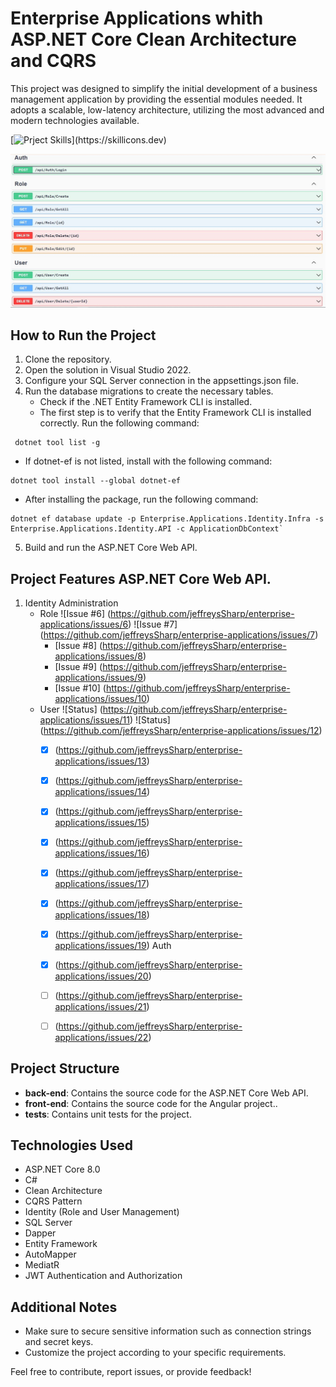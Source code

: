 # Enterprise Applications whith ASP.NET Core Clean Architecture and CQRS
  This project was designed to simplify the initial development of a business management 
  application by providing the essential modules needed. It adopts a scalable, low-latency 
  architecture, utilizing the most advanced and modern technologies available.

[![Prject Skills](https://skillicons.dev/icons?i=dotnet,cs,angular,ts,html,css,bootstrap,docker,github,rabbitmq,aws,mongodb,postgres,)](https://skillicons.dev)

![Screenshot of the documentation using Swagger.](.doc/img/1-swagger-identity-manager.JPG)

## How to Run the Project
1. Clone the repository.
2. Open the solution in Visual Studio 2022.
3. Configure your SQL Server connection in the appsettings.json file.
4. Run the database migrations to create the necessary tables.
   - Check if the .NET Entity Framework CLI is installed.
   - The first step is to verify that the Entity Framework CLI is installed correctly. Run the following command:

```
 dotnet tool list -g
```

   - If dotnet-ef is not listed, install with the following command:

```
dotnet tool install --global dotnet-ef
```

   - After installing the package, run the following command:

```
dotnet ef database update -p Enterprise.Applications.Identity.Infra -s Enterprise.Applications.Identity.API -c ApplicationDbContext`
```

5. Build and run the ASP.NET Core Web API.



## Project Features ASP.NET Core Web API.
1. Identity Administration
   - Role
![Issue #6] (https://github.com/jeffreysSharp/enterprise-applications/issues/6)
![Issue #7] (https://github.com/jeffreysSharp/enterprise-applications/issues/7)
     - [Issue #8] (https://github.com/jeffreysSharp/enterprise-applications/issues/8)
     - [Issue #9] (https://github.com/jeffreysSharp/enterprise-applications/issues/9)
     - [Issue #10] (https://github.com/jeffreysSharp/enterprise-applications/issues/10)
   - User
![Status] (https://github.com/jeffreysSharp/enterprise-applications/issues/11)
![Status] (https://github.com/jeffreysSharp/enterprise-applications/issues/12)
     - [x] (https://github.com/jeffreysSharp/enterprise-applications/issues/13)
     - [x] (https://github.com/jeffreysSharp/enterprise-applications/issues/14)
     - [x] (https://github.com/jeffreysSharp/enterprise-applications/issues/15)
     - [x] (https://github.com/jeffreysSharp/enterprise-applications/issues/16)
     - [x] (https://github.com/jeffreysSharp/enterprise-applications/issues/17)
     - [x] (https://github.com/jeffreysSharp/enterprise-applications/issues/18)
     - [x] (https://github.com/jeffreysSharp/enterprise-applications/issues/19)
   Auth
     - [x] (https://github.com/jeffreysSharp/enterprise-applications/issues/20)
     - [ ] (https://github.com/jeffreysSharp/enterprise-applications/issues/21)
     - [ ] (https://github.com/jeffreysSharp/enterprise-applications/issues/22)


## Project Structure
- **back-end**: Contains the source code for the ASP.NET Core Web API.
- **front-end**: Contains the source code for the Angular project..
- **tests**: Contains unit tests for the project.

## Technologies Used
- ASP.NET Core 8.0
- C#
- Clean Architecture
- CQRS Pattern
- Identity (Role and User Management)
- SQL Server
- Dapper
- Entity Framework
- AutoMapper
- MediatR
- JWT Authentication and Authorization

## Additional Notes
- Make sure to secure sensitive information such as connection strings and secret keys.
- Customize the project according to your specific requirements.

Feel free to contribute, report issues, or provide feedback!

